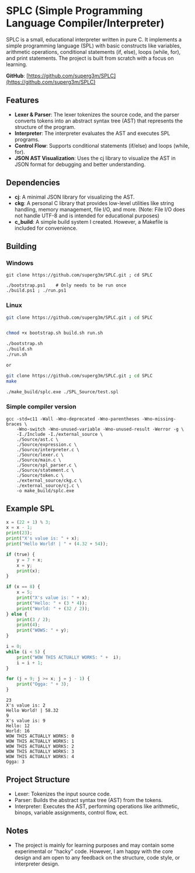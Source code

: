 # SPLC (Simple Programming Language Compiler/Interpreter)

SPLC is a small, educational interpreter written in pure C. It implements a simple programming language (SPL) with basic constructs like variables, arithmetic operations, conditional statements (if, else), loops (while, for), and print statements. The project is built from scratch with a focus on learning.

**GitHub**: [https://github.com/superg3m/SPLC](https://github.com/superg3m/SPLC)

## Features
- **Lexer & Parser**: The lexer tokenizes the source code, and the parser converts tokens into an abstract syntax tree (AST) that represents the structure of the program.
- **Interpreter**: The interpreter evaluates the AST and executes SPL programs.
- **Control Flow**: Supports conditional statements (if/else) and loops (while, for).
- **JSON AST Visualization**: Uses the cj library to visualize the AST in JSON format for debugging and better understanding.

## Dependencies
- **cj**: A minimal JSON library for visualizing the AST.
- **ckg**: A personal C library that provides low-level utilities like string handling, memory management, file I/O, and more. (Note: File I/O does not handle UTF-8 and is intended for educational purposes)
- **c_build**: A simple build system I created. However, a Makefile is included for convenience.

## Building

### Windows
```
git clone https://github.com/superg3m/SPLC.git ; cd SPLC

./bootstrap.ps1    # Only needs to be run once
./build.ps1 ; ./run.ps1
```

### Linux
```bash
git clone https://github.com/superg3m/SPLC.git ; cd SPLC


chmod +x bootstrap.sh build.sh run.sh

./bootstrap.sh
./build.sh
./run.sh

or 

git clone https://github.com/superg3m/SPLC.git ; cd SPLC
make

./make_build/splc.exe ./SPL_Source/test.spl
```

### Simple compiler version
```
gcc -std=c11 -Wall -Wno-deprecated -Wno-parentheses -Wno-missing-braces \
    -Wno-switch -Wno-unused-variable -Wno-unused-result -Werror -g \
    -I./Include -I./external_source \
    ./Source/ast.c \
    ./Source/expression.c \
    ./Source/interpreter.c \
    ./Source/lexer.c \
    ./Source/main.c \
    ./Source/spl_parser.c \
    ./Source/statement.c \
    ./Source/token.c \
    ./external_source/ckg.c \
    ./external_source/cj.c \
    -o make_build/splc.exe
```

## Example SPL
```py
x = (22 + 1) % 3;
x = x - 1;
print(23);
print("X's value is: " + x);
print("Hello World! | " + (4.32 + 54));

if (true) {
    y = 7 + x;
    x = y;
    print(x);
}

if (x == 8) {
    x = 5;
    print("X's value is: " + x);
    print("Hello: " + (3 * 4));
    print("World: " + (32 / 2));
} else {
    print(3 / 2);
    print(4);
    print("WOWS: " + y);
}

i = 0;
while (i < 5) {
    print("WOW THIS ACTUALLY WORKS: " +  i);
    i = i + 1;
}

for (j = 9; j >= x; j = j - 1) {
    print("Ogga: " + 3);
}
```

``` 
23
X's value is: 2
Hello World! | 58.32
9
X's value is: 9
Hello: 12
World: 16
WOW THIS ACTUALLY WORKS: 0
WOW THIS ACTUALLY WORKS: 1
WOW THIS ACTUALLY WORKS: 2
WOW THIS ACTUALLY WORKS: 3
WOW THIS ACTUALLY WORKS: 4
Ogga: 3
```

## Project Structure
- Lexer: Tokenizes the input source code.
- Parser: Builds the abstract syntax tree (AST) from the tokens.
- Interpreter: Executes the AST, performing operations like arithmetic, binops, variable assignments, control flow, ect.

## Notes
- The project is mainly for learning purposes and may contain some experimental or "hacky" code. However, I am happy with the core design and am open to any feedback on the structure, code style, or interpreter design.